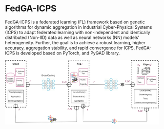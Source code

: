 # FedGA-ICPS
FedGA-ICPS is a federated learning (FL) framework based on genetic algorithms for dynamic aggregation in Industrial Cyber-Physical Systems (ICPS) to adapt federated learning with non-independent and identically distributed (Non-IID) data as well as neural networks (NN) models’ heterogeneity. Further, the goal is to achieve a robust learning, higher accuracy, aggregation stability, and rapid convergence for ICPS. FedGA-ICPS is developed based on PyTorch, and PyGAD library.

![](pictures/FedGA_tool.png)